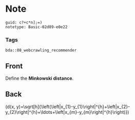 # Note
```
guid: c?+c*n];=)
notetype: Basic-02d89-e0e22
```

### Tags
```
bda::08_webcrawling_recommender
```

## Front
Define the <b>Minkowski distance</b>.

## Back
\(d(x, y)=\sqrt[h]{\left(\left|x_{1}-y_{1}\right|^{h}+\left|x_{2}-y_{2}\right|^{h}+\ldots+\left|x_{m}-y_{m}\right|^{h}\right)}\)
